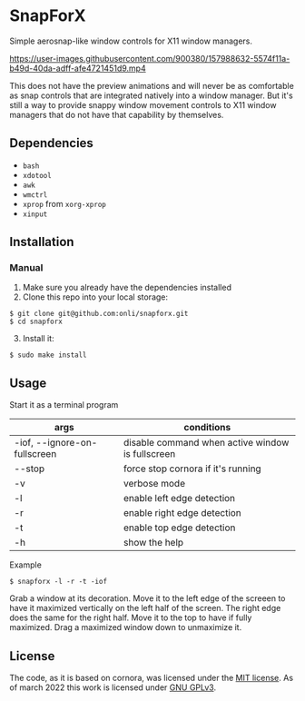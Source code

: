 # SnapForX
Simple aerosnap-like window controls for X11 window managers.



https://user-images.githubusercontent.com/900380/157988632-5574f11a-b49d-40da-adff-afe4721451d9.mp4



This does not have the preview animations and will never be as comfortable as snap controls that are integrated natively into a window manager. But it's still a way to provide snappy window movement controls to X11 window managers that do not have that capability by themselves.

## Dependencies

- `bash`
- `xdotool`
- `awk`
- `wmctrl`
- `xprop` from `xorg-xprop`
- `xinput`

## Installation

### Manual

1. Make sure you already have the dependencies installed
2. Clone this repo into your local storage:
```
$ git clone git@github.com:onli/snapforx.git
$ cd snapforx
```
3. Install it:
```
$ sudo make install
```

## Usage

Start it as a terminal program

| args                          | conditions                                       |
| ----------------------------- | ------------------------------------------------ |
| -iof, --ignore-on-fullscreen  | disable command when active window is fullscreen |
| --stop                        | force stop cornora if it's running               |
| -v                            | verbose mode                                     |
| -l                            | enable left edge detection                       |
| -r                            | enable right edge detection                      |
| -t                            | enable top edge detection                        |
| -h                            | show the help                                    |

Example
```
$ snapforx -l -r -t -iof
```

Grab a window at its decoration. Move it to the left edge of the screeen to have it maximized vertically on the left half of the screen. The right edge does the same for the right half. Move it to the top to have if fully maximized. Drag a maximized window down to unmaximize it.
      
## License

The code, as it is based on cornora, was licensed under the [MIT license](OLD_LICENSE). As of march 2022 this work is licensed under [GNU GPLv3](LICENSE). 
